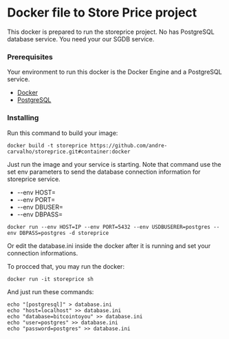 # Docker file to Store Price project

This docker is prepared to run the storeprice project. No has PostgreSQL database service. You need your our SGDB service.

### Prerequisites

Your environment to run this docker is the Docker Engine and a PostgreSQL service.

- [Docker](https://docs.docker.com/install/)
- [PostgreSQL](https://www.postgresql.org/)

### Installing

Run this command to build your image:

```
docker build -t storeprice https://github.com/andre-carvalho/storeprice.git#container:docker

```
Just run the image and your service is starting. Note that command use the set env parameters to send the database connection information for storeprice service.

* --env HOST=<your ip or hostname>
* --env PORT=<port>
* --env DBUSER=<username>
* --env DBPASS=<secret>

```
docker run --env HOST=IP --env PORT=5432 --env USDBUSERER=postgres --env DBPASS=postgres -d storeprice
```

Or edit the database.ini inside the docker after it is running and set your connection informations.

To procced that, you may run the docker:

```
docker run -it storeprice sh
```
And just run these commands:
```
echo "[postgresql]" > database.ini
echo "host=localhost" >> database.ini
echo "database=bitcointoyou" >> database.ini
echo "user=postgres" >> database.ini
echo "password=postgres" >> database.ini
```

